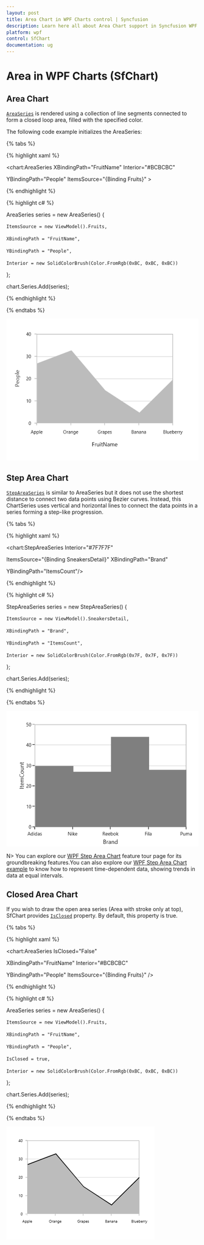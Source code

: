 ```yaml
---
layout: post
title: Area Chart in WPF Charts control | Syncfusion
description: Learn here all about Area Chart support in Syncfusion WPF Charts (SfChart) control, its elements and more details.
platform: wpf
control: SfChart
documentation: ug
---
```


# Area in WPF Charts (SfChart)

## Area Chart
[`AreaSeries`](https://help.syncfusion.com/cr/wpf/Syncfusion.UI.Xaml.Charts.AreaSeries.html#) is rendered using a collection of line segments connected to form a closed loop area, filled with the specified color.

The following code example initializes the AreaSeries:

{% tabs %}

{% highlight xaml %}

<chart:AreaSeries XBindingPath="FruitName" Interior="#BCBCBC" 

YBindingPath="People" ItemsSource="{Binding Fruits}" >   

{% endhighlight %}

{% highlight c# %}

AreaSeries series = new AreaSeries()
{

    ItemsSource = new ViewModel().Fruits,

    XBindingPath = "FruitName",

    YBindingPath = "People",

    Interior = new SolidColorBrush(Color.FromRgb(0xBC, 0xBC, 0xBC))

};

chart.Series.Add(series);

{% endhighlight %}

{% endtabs %}

![WPF Area Chart](Series_images/wpf-area-chart.png)

## Step Area Chart

[`StepAreaSeries`](https://help.syncfusion.com/cr/wpf/Syncfusion.UI.Xaml.Charts.StepAreaSeries.html#) is similar to AreaSeries but it does not use the shortest distance to connect two data points using Bezier curves. Instead, this ChartSeries uses vertical and horizontal lines to connect the data points in a series forming a step-like progression.

{% tabs %}

{% highlight xaml %}

<chart:StepAreaSeries  Interior="#7F7F7F"  

ItemsSource="{Binding SneakersDetail}" XBindingPath="Brand" 

YBindingPath="ItemsCount"/>

{% endhighlight %}

{% highlight c# %}

StepAreaSeries series = new StepAreaSeries()
{

    ItemsSource = new ViewModel().SneakersDetail,

    XBindingPath = "Brand",

    YBindingPath = "ItemsCount",

    Interior = new SolidColorBrush(Color.FromRgb(0x7F, 0x7F, 0x7F))

};

chart.Series.Add(series);

{% endhighlight %}

{% endtabs %}

![WPF StepArea Chart](Series_images/wpf-step-area-chart.png)

N> You can explore our [WPF Step Area Chart](https://www.syncfusion.com/wpf-controls/charts/wpf-step-area-chart) feature tour page for its groundbreaking features.You can also explore our [WPF Step Area Chart example](https://github.com/syncfusion/wpf-demos/blob/master/chart/Views/Basic%20Charts/StepArea.xaml) to know how to represent time-dependent data, showing trends in data at equal intervals.

## Closed Area Chart

If you wish to draw the open area series (Area with stroke only at top), SfChart provides [`IsClosed`](https://help.syncfusion.com/cr/wpf/Syncfusion.UI.Xaml.Charts.AreaSeries.html#Syncfusion_UI_Xaml_Charts_AreaSeries_IsClosed) property. By default, this property is true.

{% tabs %}

{% highlight xaml %}

<chart:AreaSeries  IsClosed="False"

XBindingPath="FruitName" Interior="#BCBCBC" 

YBindingPath="People" ItemsSource="{Binding Fruits}" /> 

{% endhighlight %}

{% highlight c# %}

AreaSeries series = new AreaSeries()
{

    ItemsSource = new ViewModel().Fruits,

    XBindingPath = "FruitName",

    YBindingPath = "People",

    IsClosed = true,

    Interior = new SolidColorBrush(Color.FromRgb(0xBC, 0xBC, 0xBC))

};

chart.Series.Add(series);

{% endhighlight %}

{% endtabs %}

![WPF Closed Area Chart](Series_images/wpf-closed-area-chart.png)
